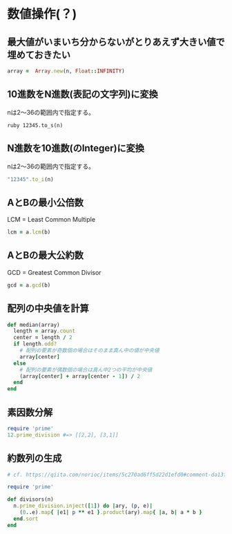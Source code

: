 # 数値操作(？)
## 最大値がいまいち分からないがとりあえず大きい値で埋めておきたい

```ruby
array =  Array.new(n, Float::INFINITY)
```

## 10進数をN進数(表記の文字列)に変換

nは2～36の範囲内で指定する。

``ruby
12345.to_s(n)
``

## N進数を10進数(のInteger)に変換

nは2～36の範囲内で指定する。

```ruby
"12345".to_i(n)
```

## AとBの最小公倍数

LCM = Least Common Multiple

```ruby
lcm = a.lcm(b)
```

## AとBの最大公約数

GCD = Greatest Common Divisor

```ruby
gcd = a.gcd(b)
```

## 配列の中央値を計算

```ruby
def median(array)
  length = array.count
  center = length / 2
  if length.odd?
    # 配列の要素が奇数個の場合はそのまま真ん中の値が中央値
    array[center]
  else
    # 配列の要素が偶数個の場合は真ん中2つの平均が中央値
    (array[center] + array[center - 1]) / 2
  end
end
```

## 素因数分解

```ruby
require 'prime'
12.prime_division #=> [[2,2], [3,1]]
```

## 約数列の生成

```ruby
# cf. https://qiita.com/norioc/items/5c270ad6ff5d22d1efd0#comment-da13f6b749dba662ec63

require 'prime'

def divisors(n)
  n.prime_division.inject([1]) do |ary, (p, e)|
    (0..e).map{ |e1| p ** e1 }.product(ary).map{ |a, b| a * b }
  end.sort
end
```